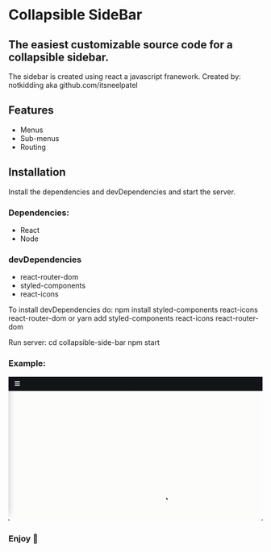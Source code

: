 # Collapsible SideBar 
## The easiest customizable source code for a collapsible sidebar.

The sidebar is created using react a javascript franework.
Created by: notkidding aka github.com/itsneelpatel 


## Features

- Menus
- Sub-menus
- Routing


## Installation

Install the dependencies and devDependencies and start the server.

### Dependencies: 
- React
- Node
### devDependencies
- react-router-dom
- styled-components
- react-icons

To install devDependencies do:
npm install styled-components react-icons react-router-dom 
or
yarn add styled-components react-icons react-router-dom

Run server: 
cd collapsible-side-bar
npm start

### Example:
![GIF](sidebar-collapsible.gif)


### Enjoy 🙂
